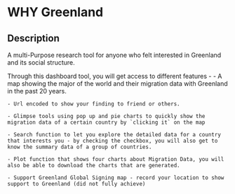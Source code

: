 # WHY Greenland
## Description

A multi-Purpose research tool for anyone who felt interested in Greenland and its social structure.

Through this dashboard tool, you will get access to different features - 
    - A map showing the major of the world and their migration data with Greenland in the past 20 years.
    
    - Url encoded to show your finding to friend or others.
    
    - Glimpse tools using pop up and pie charts to quickly show the migration data of a certain country by `clicking it` on the map
    
    - Search function to let you explore the detailed data for a country that interests you - by checking the checkbox, you will also get to know the summary data of a group of countries.
    
    - Plot function that shows four charts about Migration Data, you will also be able to download the charts that are generated.
    
    - Support Greenland Global Signing map - record your location to show support to Greenland (did not fully achieve)
​
​
